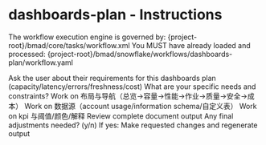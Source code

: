 # dashboards-plan - Instructions

<critical>The workflow execution engine is governed by: {project-root}/bmad/core/tasks/workflow.xml</critical>
<critical>You MUST have already loaded and processed: {project-root}/bmad/snowflake/workflows/dashboards-plan/workflow.yaml</critical>

<workflow>

<step n="1" goal="Understand Requirements">
<action>Ask the user about their requirements for this dashboards plan (capacity/latency/errors/freshness/cost)</action>
<ask>What are your specific needs and constraints?</ask>
</step>

<step n="2" goal="布局与导航（总览→容量→性能→作业→质量→安全→成本）">
<action>Work on 布局与导航（总览→容量→性能→作业→质量→安全→成本）</action>
<template-output section="layout"/>
</step>

<step n="3" goal="数据源（Account Usage/Information Schema/自定义表）">
<action>Work on 数据源（account usage/information schema/自定义表）</action>
<template-output section="sources"/>
</step>

<step n="4" goal="KPI 与阈值/颜色/解释">
<action>Work on kpi 与阈值/颜色/解释</action>
<template-output section="kpis"/>
</step>

<step n="5" goal="Review and Finalize">
<action>Review complete document output</action>
<ask>Any final adjustments needed? (y/n)</ask>
<check>If yes:</check>
  <action>Make requested changes and regenerate output</action>
</step>

</workflow>

